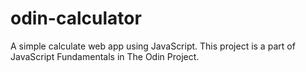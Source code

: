# odin-calculator
A simple calculate web app using JavaScript. This project is a part of JavaScript Fundamentals in The Odin Project.
